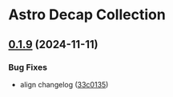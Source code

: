 # Astro Decap Collection

## [0.1.9](https://github.com/davidenke/astro-decap-collection/compare/0.1.8...0.1.9) (2024-11-11)


### Bug Fixes

* align changelog ([33c0135](https://github.com/davidenke/astro-decap-collection/commit/33c013530546722fe75519903b9a4d014e5d88fb))
